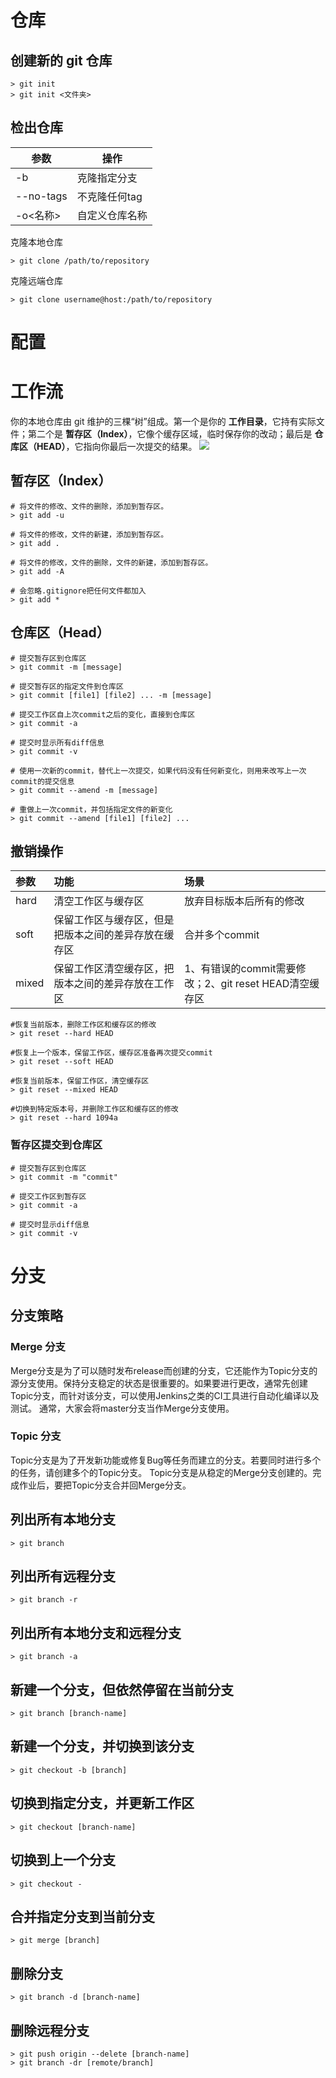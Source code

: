 

# 仓库
## 创建新的 git 仓库
```
> git init
> git init <文件夹>
```
## 检出仓库
| 参数      | 操作           |
|-----------|----------------|
| -b        | 克隆指定分支   |
| --no-tags | 不克隆任何tag  |
| -o<名称>  | 自定义仓库名称 |

克隆本地仓库
```
> git clone /path/to/repository
```
克隆远端仓库
```
> git clone username@host:/path/to/repository
```

# 配置


# 工作流
你的本地仓库由 git 维护的三棵“树”组成。第一个是你的 **工作目录**，它持有实际文件；第二个是 **暂存区（Index）**，它像个缓存区域，临时保存你的改动；最后是 **仓库区（HEAD）**，它指向你最后一次提交的结果。
![](https://raw.githubusercontent.com/1990frog/imagebed/default/202207141401738.png)

## 暂存区（Index）
```
# 将文件的修改、文件的删除，添加到暂存区。
> git add -u

# 将文件的修改，文件的新建，添加到暂存区。
> git add .

# 将文件的修改，文件的删除，文件的新建，添加到暂存区。
> git add -A

# 会忽略.gitignore把任何文件都加入
> git add *
```

## 仓库区（Head）
```
# 提交暂存区到仓库区
> git commit -m [message]

# 提交暂存区的指定文件到仓库区
> git commit [file1] [file2] ... -m [message]

# 提交工作区自上次commit之后的变化，直接到仓库区
> git commit -a

# 提交时显示所有diff信息
> git commit -v

# 使用一次新的commit，替代上一次提交，如果代码没有任何新变化，则用来改写上一次commit的提交信息
> git commit --amend -m [message]

# 重做上一次commit，并包括指定文件的新变化
> git commit --amend [file1] [file2] ...
```

## 撤销操作
| 参数  | 功能                                                 | 场景                                                   |
|:------|:-----------------------------------------------------|:-------------------------------------------------------|
| hard  | 清空工作区与缓存区                                   | 放弃目标版本后所有的修改                               |
| soft  | 保留工作区与缓存区，但是把版本之间的差异存放在缓存区 | 合并多个commit                                         |
| mixed | 保留工作区清空缓存区，把版本之间的差异存放在工作区   | 1、有错误的commit需要修改；2、git reset HEAD清空缓存区 |

```
#恢复当前版本，删除工作区和缓存区的修改
> git reset --hard HEAD	

#恢复上一个版本，保留工作区，缓存区准备再次提交commit
> git reset --soft HEAD

#恢复当前版本，保留工作区，清空缓存区
> git reset --mixed HEAD

#切换到特定版本号，并删除工作区和缓存区的修改
> git reset --hard 1094a	
```

### 暂存区提交到仓库区
```
# 提交暂存区到仓库区
> git commit -m "commit"

# 提交工作区到暂存区
> git commit -a

# 提交时显示diff信息
> git commit -v
```

# 分支
## 分支策略
### Merge 分支
Merge分支是为了可以随时发布release而创建的分支，它还能作为Topic分支的源分支使用。保持分支稳定的状态是很重要的。如果要进行更改，通常先创建Topic分支，而针对该分支，可以使用Jenkins之类的CI工具进行自动化编译以及测试。
通常，大家会将master分支当作Merge分支使用。
### Topic 分支
Topic分支是为了开发新功能或修复Bug等任务而建立的分支。若要同时进行多个的任务，请创建多个的Topic分支。
Topic分支是从稳定的Merge分支创建的。完成作业后，要把Topic分支合并回Merge分支。

## 列出所有本地分支
```
> git branch
```
## 列出所有远程分支
```
> git branch -r
```
## 列出所有本地分支和远程分支
```
> git branch -a
```
## 新建一个分支，但依然停留在当前分支
```
> git branch [branch-name]
```
## 新建一个分支，并切换到该分支
```
> git checkout -b [branch]
```
## 切换到指定分支，并更新工作区
```
> git checkout [branch-name]
```
## 切换到上一个分支
```
> git checkout -
```
## 合并指定分支到当前分支
```
> git merge [branch]
```
## 删除分支
```
> git branch -d [branch-name]
```
## 删除远程分支
```
> git push origin --delete [branch-name]
> git branch -dr [remote/branch]
```